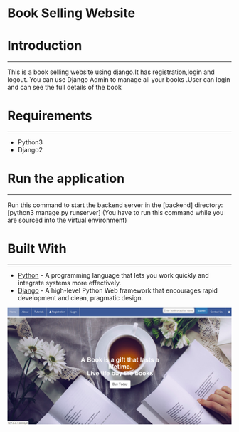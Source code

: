 # Book Selling Website
<h1>Introduction</h1>
<hr>
<p>This is a book selling website using django.It has registration,login and logout. You can use Django Admin to manage all your books .User can login and can see the full details of the book</p>
<h1>Requirements</h1>
<hr>
<p><ul>
  <li>Python3</li>
  <li>Django2</li></ul></p>
<h1>Run the application</h1>
<hr>
<p>Run this command to start the backend server in the [backend] directory: [python3 manage.py runserver] (You have to run this command while you are sourced into the virtual environment)</p>
<h1>Built With</h1>
<hr>
<p><ul>
  <li><a href="https://www.python.org/">Python</a> - A programming language that lets you work quickly and integrate systems more effectively.</li>
  <li><a href="https://www.djangoproject.org/">Django</a> - A high-level Python Web framework that encourages rapid development and clean, pragmatic design.</li>
</ul></p>
<img src="website/index.png">
